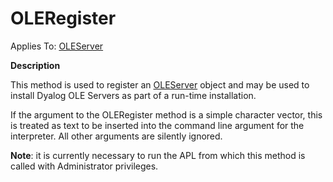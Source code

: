 




<h1 class="heading"><span class="name">OLERegister</span></h1>

Applies To: [OLEServer](./oleserver.md)


**Description**


This method is used to register an [OLEServer](./oleserver.md) object and may be used to install Dyalog OLE Servers as part of a run-time installation.


If the argument to the OLERegister method is a simple character vector, this is treated as text to be inserted into the command line argument for the interpreter. All other arguments are silently ignored.


**Note**: it is currently necessary to run the APL from which this method is called with Administrator privileges.



